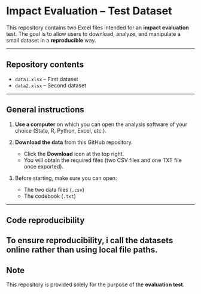 # Impact Evaluation – Test Dataset

This repository contains two Excel files intended for an **impact evaluation** test. The goal is to allow users to download, analyze, and manipulate a small dataset in a **reproducible** way.

---

## Repository contents

* `data1.xlsx` – First dataset
* `data2.xlsx` – Second dataset

---

## General instructions

1. **Use a computer** on which you can open the analysis software of your choice (Stata, R, Python, Excel, etc.).
2. **Download the data** from this GitHub repository.

   * Click the **Download** icon at the top right.
   * You will obtain the required files (two CSV files and one TXT file once exported).
3. Before starting, make sure you can open:

   * The two data files (`.csv`)
   * The codebook (`.txt`)
---

## Code reproducibility

To ensure reproducibility, i call the datasets online rather than using local file paths.
---

## Note

This repository is provided solely for the purpose of the **evaluation test**.
